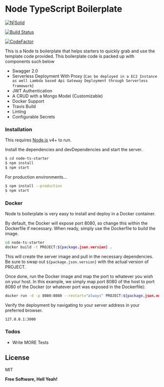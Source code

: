 # Node TypeScript Boilerplate

[![N|Solid](https://video.oznoz.com/media/brands/property_logo/1421940829_S1_AlienMonkeys_logo.png)](https://github.com/SAshwinAchu10)

[![Build Status](https://travis-ci.org/joemccann/dillinger.svg?branch=master)](https://#)

[![CodeFactor](https://www.codefactor.io/repository/github/sashwinachu10/node-ts-starter/badge/master)](https://www.codefactor.io/repository/github/sashwinachu10/node-ts-starter/overview/master)

This is a Node ts boilerplate that helps starters to quickly grab and use the template code provided.
This boilerplate code is packed up with components such below
  - Swagger 2.0
  - Serverless Deployment With Proxy (`Can be deployed in a EC2 Instance as well Lambda based Api Gateway Deployment through Serverless framework`)
  - JWT Authentication
  - A CRUD with a Mongo Model (Customizable)
  - Docker Support
  - Travis Build
  - Linting
  - Configurable Secrets

### Installation

This requires [Node.js](https://nodejs.org/) v4+ to run.

Install the dependencies and devDependencies and start the server.

```sh
$ cd node-ts-starter
$ npm install
$ npm start
```

For production environments...

```sh
$ npm install --production
$ npm start
```

### Docker
Node ts boilerplate is very easy to install and deploy in a Docker container.

By default, the Docker will expose port 8080, so change this within the Dockerfile if necessary. When ready, simply use the Dockerfile to build the image.

```sh
cd node-ts-starter
docker build -t PROJECT:${package.json.version} .
```
This will create the server image and pull in the necessary dependencies. Be sure to swap out `${package.json.version}` with the actual version of PROJECT.

Once done, run the Docker image and map the port to whatever you wish on your host. In this example, we simply map port 8080 of the host to port 8080 of the Docker (or whatever port was exposed in the Dockerfile):

```sh
docker run -d -p 8080:8080 --restart="always" PROJECT:${package.json.version}
```

Verify the deployment by navigating to your server address in your preferred browser.

```sh
127.0.0.1:3000
```

### Todos

 - Write MORE Tests

License
----

MIT


**Free Software, Hell Yeah!**
